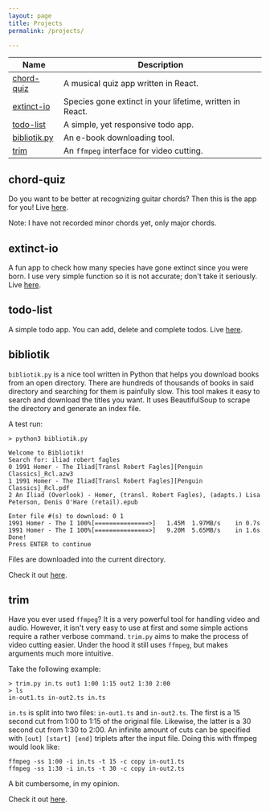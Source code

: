 ```yaml
---
layout: page
title: Projects 
permalink: /projects/

---
```


|Name|Description|
|---|---|
[chord-quiz](#chord-quiz)| A musical quiz app written in React.
[extinct-io](#extinct-io)| Species gone extinct in your lifetime, written in React.
[todo-list](#todo-list)| A simple, yet responsive todo app.
[bibliotik.py](#bibliotik)| An e-book downloading tool.
[trim](#trim)| An `ffmpeg` interface for video cutting.

<a name="chord-quiz"/>

## chord-quiz
Do you want to be better at recognizing guitar chords? Then this is the app for you!
Live [here](https://amascii.github.io/chord-quiz/).

Note: I have not recorded minor chords yet, only major chords.

<a name="extinct-io"/>

## extinct-io 
A fun app to check how many species have gone extinct since you were born.
I use very simple function so it is not accurate; don't take it seriously.
Live [here](https://amascii.github.io/extinct-io/).

<a name="todo-list">

## todo-list
A simple todo app. You can add, delete and complete todos.
Live [here](https://amascii.github.io/todo-list/).

<a name="bibliotik">

## bibliotik
`bibliotik.py` is a nice tool written in Python that helps you download books from an open directory. There are hundreds of thousands of books in said directory and searching for them is painfully slow. This tool makes it easy to search and download the titles you want. It uses BeautifulSoup to scrape the directory and generate an index file.

A test run:
```
> python3 bibliotik.py

Welcome to Bibliotik!
Search for: iliad robert fagles
0 1991 Homer - The Iliad[Transl Robert Fagles][Penguin Classics]_Rcl.azw3
1 1991 Homer - The Iliad[Transl Robert Fagles][Penguin Classics]_Rcl.pdf
2 An Iliad (Overlook) - Homer, (transl. Robert Fagles), (adapts.) Lisa Peterson, Denis O'Hare (retail).epub

Enter file #(s) to download: 0 1
1991 Homer - The I 100%[===============>]   1.45M  1.97MB/s    in 0.7s
1991 Homer - The I 100%[===============>]   9.20M  5.65MB/s    in 1.6s
Done!
Press ENTER to continue
```
Files are downloaded into the current directory.

Check it out [here](https://github.com/amascii/bibliotik).
<a name="trim">

## trim
Have you ever used `ffmpeg`?
It is a very powerful tool for handling video and audio.
However, it isn't very easy to use at first and some simple actions require a rather verbose command.
`trim.py` aims to make the process of video cutting easier.
Under the hood it still uses `ffmpeg`, but makes arguments much more intuitive.

Take the following example:
```
> trim.py in.ts out1 1:00 1:15 out2 1:30 2:00
> ls
in-out1.ts in-out2.ts in.ts
```
`in.ts` is split into two files: `in-out1.ts` and `in-out2.ts`.
The first is a 15 second cut from 1:00 to 1:15 of the original file.
Likewise, the latter is a 30 second cut from 1:30 to 2:00.
An infinite amount of cuts can be specified with `[out] [start] [end]` triplets after the input file.
Doing this with ffmpeg would look like:
```
ffmpeg -ss 1:00 -i in.ts -t 15 -c copy in-out1.ts
ffmpeg -ss 1:30 -i in.ts -t 30 -c copy in-out2.ts
```
A bit cumbersome, in my opinion.

Check it out [here](https://github.com/amascii/MiScripts/blob/master/trim.py).

